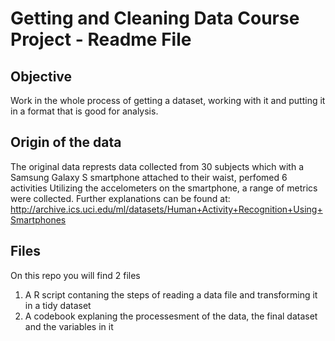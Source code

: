 # Getting and Cleaning Data Course Project - Readme File

## Objective

Work in the whole process of getting a dataset, working with it and putting it in a format that is good for analysis.

## Origin of the data

The original data represts data collected from 30 subjects which with a Samsung Galaxy S smartphone attached to their waist, perfomed 6 activities
Utilizing the accelometers on the smartphone, a range of metrics were collected. Further explanations can be found at:
http://archive.ics.uci.edu/ml/datasets/Human+Activity+Recognition+Using+Smartphones

## Files

On this repo you will find 2 files
1. A R script contaning the steps of reading a data file and transforming it in a tidy dataset
2. A codebook explaning the processesment of the data, the final dataset and the variables in it